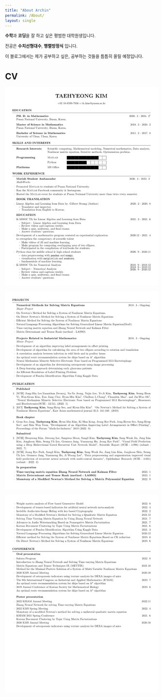 ```yaml
---
title: "About Archin"
permalink: /About/
layout: single
---
```


**수학**과 **코딩**을 잘 하고 싶은 평범한 대학원생입니다.

전공은 **수치선형대수**, **행렬방정식** 입니다.

이 블로그에서는 제가 공부하고 싶은, 공부하는 것들을 틈틈히 올릴 예정입니다.

# CV

![](https://raw.githubusercontent.com/Archin-coding/Archin-coding.github.io/master/assets/images/cv_of_th_kim_1.jpg)

![](https://raw.githubusercontent.com/Archin-coding/Archin-coding.github.io/master/assets/images/cv_of_th_kim_2.jpg)

![](https://raw.githubusercontent.com/Archin-coding/Archin-coding.github.io/master/assets/images/cv_of_th_kim_3.jpg)